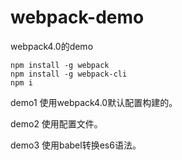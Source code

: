 # webpack-demo
webpack4.0的demo
```
npm install -g webpack
npm install -g webpack-cli
npm i
```
demo1 使用webpack4.0默认配置构建的。

demo2 使用配置文件。

demo3 使用babel转换es6语法。